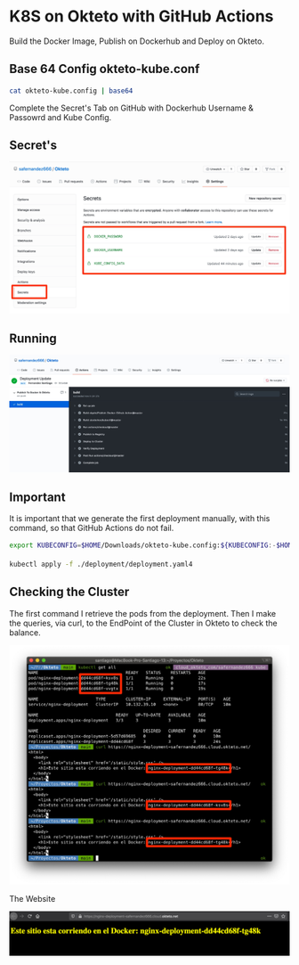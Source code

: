 # K8S on Okteto with GitHub Actions

Build the Docker Image, Publish on Dockerhub and Deploy on Okteto.

## Base 64 Config okteto-kube.conf

```bash
cat okteto-kube.config | base64
```
Complete the Secret's Tab on GitHub with Dockerhub Username & Passowrd and Kube Config.

## Secret's

<p align="center">
<img src="screenshots/Okteto.jpg" width="600" >
</p>

## Running

<p align="center">
<img src="screenshots/Actions.jpg" width="600" >
</p>

## Important

It is important that we generate the first deployment manually, with this command, so that GitHub Actions do not fail.

```bash
export KUBECONFIG=$HOME/Downloads/okteto-kube.config:${KUBECONFIG:-$HOME/.kube/config}

kubectl apply -f ./deployment/deployment.yaml4
```

## Checking the Cluster

The first command I retrieve the pods from the deployment. Then I make the queries, via curl, to the EndPoint of the Cluster in Okteto to check the balance.

<p align="center">
<img src="screenshots/Kubectl.jpg" width="600" >
</p>

The Website

<p align="center">
<img src="screenshots/Website.png" width="600" >
</p>